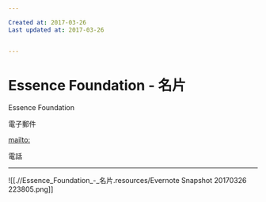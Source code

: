 ```yaml
---

Created at: 2017-03-26
Last updated at: 2017-03-26


---
```


# Essence Foundation - 名片


Essence Foundation

電子郵件

<mailto:>

電話

* * *

![[.//Essence_Foundation_-_名片.resources/Evernote Snapshot 20170326 223805.png]]

